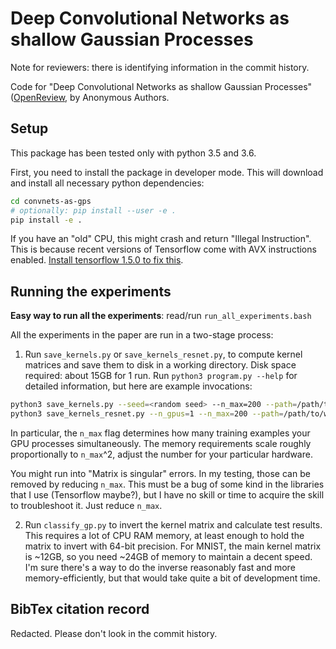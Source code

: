 # Deep Convolutional Networks as shallow Gaussian Processes
Note for reviewers: there is identifying information in the commit history.

Code for "Deep Convolutional Networks as shallow Gaussian Processes"
([OpenReview](https://openreview.net/forum?id=Syev-zKvKQ), by Anonymous Authors.

## Setup
This package has been tested only with python 3.5 and 3.6.

First, you need to install the package in developer mode. This will download
and install all necessary python dependencies:
```sh
cd convnets-as-gps
# optionally: pip install --user -e .
pip install -e .
```
If you have an "old" CPU, this might crash and return "Illegal Instruction". This
is because recent versions of Tensorflow come with AVX instructions enabled.
[Install tensorflow 1.5.0 to fix this](https://github.com/tensorflow/tensorflow/issues/17411#issuecomment-370393493).

## Running the experiments

**Easy way to run all the experiments**: read/run `run_all_experiments.bash`

All the experiments in the paper are run in a two-stage process:

1. Run `save_kernels.py` or `save_kernels_resnet.py`, to compute kernel matrices
  and save them to disk in a working directory. Disk space required: about 15GB
  for 1 run. Run `python3 program.py --help` for detailed information, but here
  are example invocations:
  ```sh
  python3 save_kernels.py --seed=<random seed> --n_max=200 --path=/path/to/working/directory
  python3 save_kernels_resnet.py --n_gpus=1 --n_max=200 --path=/path/to/working/directory
  ```
  In particular, the `n_max` flag determines how many training examples your GPU
  processes simultaneously. The memory requirements scale roughly proportionally
  to `n_max`^2, adjust the number for your particular hardware.
  
  You might run into "Matrix is singular" errors. In my testing, those can be
  removed by reducing `n_max`. This must be a bug of some kind in the libraries
  that I use (Tensorflow maybe?), but I have no skill or time to acquire the
  skill to troubleshoot it. Just reduce `n_max`.

2. Run `classify_gp.py` to invert the kernel matrix and calculate test results.
  This requires a lot of CPU RAM memory, at least enough to hold the matrix to
  invert with 64-bit precision. For MNIST, the main kernel matrix is ~12GB, so you
  need ~24GB of memory to maintain a decent speed. I'm sure there's a way to do
  the inverse reasonably fast and more memory-efficiently, but that would take quite a
  bit of development time.

## BibTex citation record
Redacted. Please don't look in the commit history.
